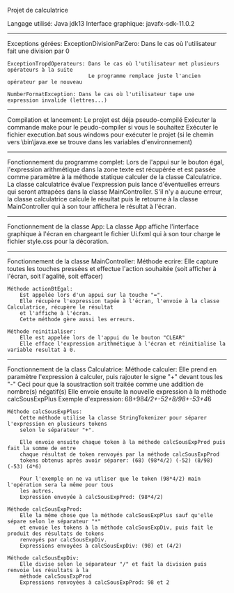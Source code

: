 Projet de calculatrice

Langage utilisé: Java jdk13
Interface graphique: javafx-sdk-11.0.2

-------------------------------------------------------------------------------------------------------------
Exceptions gérées:
    ExceptionDivisionParZero: Dans le cas où l'utilisateur fait une division par 0

    ExceptionTropdOperateurs: Dans le cas où l'utilisateur met plusieurs opérateurs à la suite
                              Le programme remplace juste l'ancien opérateur par le nouveau

    NumberFormatException: Dans le cas où l'utilisateur tape une expression invalide (lettres...)


-------------------------------------------------------------------------------------------------------------
Compilation et lancement:
Le projet est déja pseudo-compilé
Exécuter la commande make pour le peudo-compiler si vous le souhaitez
Exécuter le fichier execution.bat sous windows pour exécuter le projet (si le chemin vers \bin\java.exe se trouve dans les variables d'environnement)


-------------------------------------------------------------------------------------------------------------
Fonctionnement du programme complet:
    Lors de l'appui sur le bouton égal, l'expression arithmétique dans la zone texte est récupérée
    et est passée comme paramètre à la méthode statique calculer de la classe Calculatrice.
    La classe calculatrice évalue l'expression puis lance d'éventuelles erreurs qui seront attrapées
    dans la classe MainController.
    S'il n'y a aucune erreur, la classe calculatrice calcule le résultat puis le retourne à la classe
    MainController qui à son tour affichera le résultat à l'écran.


-------------------------------------------------------------------------------------------------------------
Fonctionnement de la classe App:
    La classe App affiche l'interface graphique à l'écran en chargeant le fichier Ui.fxml qui à son tour
    charge le fichier style.css pour la décoration.


-------------------------------------------------------------------------------------------------------------
Fonctionnement de la classe MainController:
    Méthode ecrire:
        Elle capture toutes les touches pressées et effectue
        l'action souhaitée (soit afficher à l'écran, soit l'agalité, soit effacer)

    Méthode actionBtEgal:
        Est appelée lors d'un appui sur la touche "=".
        Elle récupère l'expression tapée à l'écran, l'envoie à la classe Calculatrice, récupère le résultat
        et l'affiche à l'écran.
        Cette méthode gère aussi les erreurs.

    Méthode reinitialiser:
        Elle est appelée lors de l'appui du le bouton "CLEAR"
        Elle efface l'expression arithmétique à l'écran et réinitialise la variable resultat à 0.


-------------------------------------------------------------------------------------------------------------
Fonctionnement de la class Calculatrice:
    Méthode calculer:
        Elle prend en paramètre l'expression à calculer, puis rajouter le signe "+" devant tous les "-"
        Ceci pour que la soustraction soit traitée comme une addition de nombre(s) négatif(s)
        Elle envoie ensuite la nouvelle expression à la méthode calcSousExpPlus
        Exemple d'expression: 68+98*4/2+-52+8/98+-53+4*6

    Méthode calcSousExpPlus:
        Cette méthode utilise la classe StringTokenizer pour séparer l'expression en plusieurs tokens
        selon le séparateur "+".

        Elle envoie ensuite chaque token à la méthode calcSousExpProd puis fait la somme de entre
        chaque résultat de token renvoyés par la méthode calcSousExpProd 
        tokens obtenus après avoir séparer: (68) (98*4/2) (-52) (8/98) (-53) (4*6)

        Pour l'exemple on ne va utliser que le token (98*4/2) main l'opération sera la même pour tous
        les autres.
        Expression envoyée à calcSousExpProd: (98*4/2)

    Méthode calcSousExpProd:
        Elle la même chose que la méthode calcSousExpPlus sauf qu'elle sépare selon le séparateur "*"
        et envoie les tokens à la méthode calcSousExpDiv, puis fait le produit des résultats de tokens
        renvoyés par calcSousExpDiv.
        Expressions envoyées à calcSousExpDiv: (98) et (4/2)

    Méthode calcSousExpDiv:
        Elle divise selon le séparateur "/" et fait la division puis renvoie les résultats à la 
        méthode calcSousExpProd
        Expressions renvoyées à calcSousExpProd: 98 et 2
        
